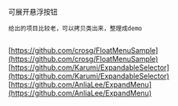 
可展开悬浮按钮
```
给出的项目比较老，可以拷贝类出来，整理成demo


```
[https://github.com/crosg/FloatMenuSample](https://github.com/crosg/FloatMenuSample)
[https://github.com/Karumi/ExpandableSelector](https://github.com/Karumi/ExpandableSelector)
[https://github.com/AnliaLee/ExpandMenu](https://github.com/AnliaLee/ExpandMenu)